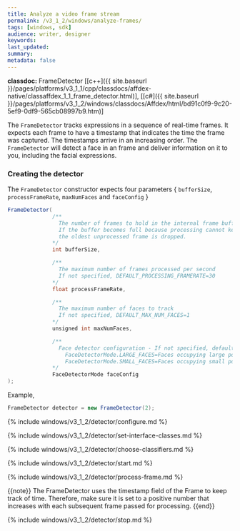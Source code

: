 ```yaml
---
title: Analyze a video frame stream
permalink: /v3_1_2/windows/analyze-frames/
tags: [windows, sdk]
audience: writer, designer
keywords:
last_updated:
summary:
metadata: false
---
```

**classdoc:** FrameDetector [[c++]({{ site.baseurl }}/pages/platforms/v3_1_1/cpp/classdocs/affdex-native/classaffdex_1_1_frame_detector.html)], [[c#]({{ site.baseurl }}/pages/platforms/v3_1_2/windows/classdocs/Affdex/html/bd91c0f9-9c20-5ef9-0df9-565cb08997b9.htm)]

The ```FrameDetector``` tracks expressions in a sequence of real-time frames. It expects each frame to have a timestamp that indicates the time the frame was captured. The timestamps arrive in an increasing order. The ```FrameDetector``` will detect a face in an frame and deliver information on it to you, including the facial expressions.

### Creating the detector
The ```FrameDetector``` constructor expects four parameters { `bufferSize`, `processFrameRate`, `maxNumFaces` and `faceConfig` }

```csharp
FrameDetector(
              /**
                The number of frames to hold in the internal frame buffer for processing
                If the buffer becomes full because processing cannot keep up with the supply of frames,
                the oldest unprocessed frame is dropped.
              */
              int bufferSize,

              /**
                The maximum number of frames processed per second
                If not specified, DEFAULT_PROCESSING_FRAMERATE=30
              */
              float processFrameRate,

              /**
                The maximum number of faces to track
                If not specified, DEFAULT_MAX_NUM_FACES=1
              */
              unsigned int maxNumFaces,

              /**
                Face detector configuration - If not specified, defaults to FaceDetectorMode.LARGE_FACES
                  FaceDetectorMode.LARGE_FACES=Faces occupying large portions of the frame
                  FaceDetectorMode.SMALL_FACES=Faces occupying small portions of the frame
              */
              FaceDetectorMode faceConfig
);
```

Example,

```csharp
FrameDetector detector = new FrameDetector(2);
```
{% include windows/v3_1_2/detector/configure.md %}

{% include windows/v3_1_2/detector/set-interface-classes.md %}

{% include windows/v3_1_2/detector/choose-classifiers.md %}

{% include windows/v3_1_2/detector/start.md %}

{% include windows/v3_1_2/detector/process-frame.md %}

{{note}} The FrameDetector uses the timestamp field of the Frame to keep track of time. Therefore, make sure it is set to a positive number that increases with each subsequent frame passed for processing. {{end}}

{% include windows/v3_1_2/detector/stop.md %}
